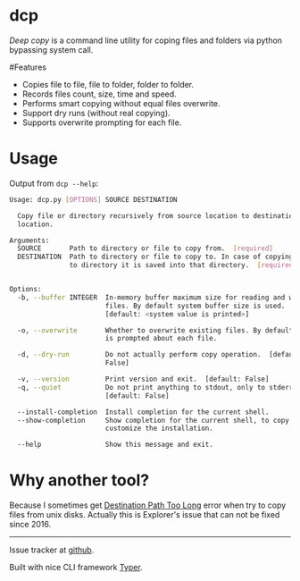 # dcp

*Deep copy* is a command line utility for coping files and folders via python bypassing system call.

#Features

* Copies file to file, file to folder, folder to folder.
* Records files count, size, time and speed.
* Performs smart copying without equal files overwrite.
* Support dry runs (without real copying).
* Supports overwrite prompting for each file.

# Usage

Output from `dcp --help`:

```bash
Usage: dcp.py [OPTIONS] SOURCE DESTINATION

  Copy file or directory recursively from source location to destination
  location.

Arguments:
  SOURCE       Path to directory or file to copy from.  [required]
  DESTINATION  Path to directory or file to copy to. In case of copying file
               to directory it is saved into that directory.  [required]


Options:
  -b, --buffer INTEGER  In-memory buffer maximum size for reading and writing
                        files. By default system buffer size is used.
                        [default: <system value is printed>]

  -o, --overwrite       Whether to overwrite existing files. By default user
                        is prompted about each file.

  -d, --dry-run         Do not actually perform copy operation.  [default:
                        False]

  -v, --version         Print version and exit.  [default: False]
  -q, --quiet           Do not print anything to stdout, only to stderr.
                        [default: False]

  --install-completion  Install completion for the current shell.
  --show-completion     Show completion for the current shell, to copy it or
                        customize the installation.

  --help                Show this message and exit.

```

# Why another tool?

Because I sometimes get [Destination Path Too Long](https://answers.microsoft.com/en-us/windows/forum/windows_10-desktop/destination-path-too-long/22ee2a6a-e277-4edc-a4b9-7874737105ef) error when try to copy files from unix disks. Actually this is Explorer's issue that can not be fixed since 2016.

---

Issue tracker at [github](https://github.com/baterflyrity/dcp/issues).

Built with nice CLI framework [Typer](https://typer.tiangolo.com/).